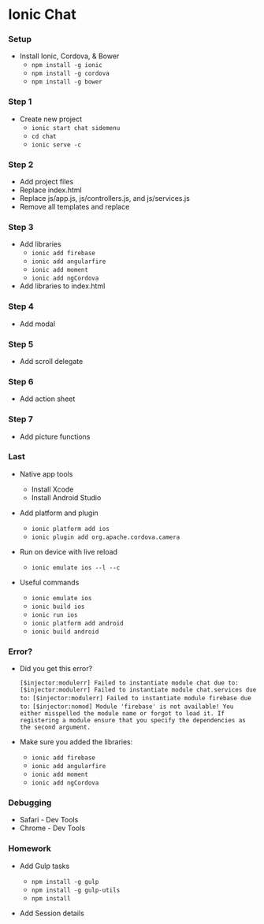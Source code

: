 # Ionic Chat

### Setup

* Install Ionic, Cordova, & Bower
    * ``npm install -g ionic``
    * ``npm install -g cordova``
    * ``npm install -g bower``

### Step 1

* Create new project
    * ``ionic start chat sidemenu``
    * ``cd chat``
    * ``ionic serve -c``

### Step 2

* Add project files
* Replace index.html
* Replace js/app.js, js/controllers.js, and js/services.js
* Remove all templates and replace

### Step 3

* Add libraries
    * ``ionic add firebase``
    * ``ionic add angularfire``
    * ``ionic add moment``
    * ``ionic add ngCordova``
* Add libraries to index.html

### Step 4

* Add modal

### Step 5

* Add scroll delegate

### Step 6

* Add action sheet

### Step 7

* Add picture functions

### Last

* Native app tools
    * Install Xcode
    * Install Android Studio

* Add platform and plugin
    * ``ionic platform add ios``
    * ``ionic plugin add org.apache.cordova.camera``

* Run on device with live reload
    * ``ionic emulate ios --l --c``

* Useful commands
    * ``ionic emulate ios``
    * ``ionic build ios``
    * ``ionic run ios``
    * ``ionic platform add android``
    * ``ionic build android``

### Error?

* Did you get this error?

    ``[$injector:modulerr] Failed to instantiate module chat due to:``
    ``[$injector:modulerr] Failed to instantiate module chat.services due to:``
    ``[$injector:modulerr] Failed to instantiate module firebase due to:``
    ``[$injector:nomod] Module 'firebase' is not available! You either misspelled the module name or forgot to load it. If registering a module ensure that you specify the dependencies as the second argument.``
    
* Make sure you added the libraries:
    * ``ionic add firebase``
    * ``ionic add angularfire``
    * ``ionic add moment``
    * ``ionic add ngCordova``

### Debugging
* Safari - Dev Tools
* Chrome - Dev Tools

### Homework

* Add Gulp tasks
    * ``npm install -g gulp``
    * ``npm install -g gulp-utils``
    * ``npm install``

* Add Session details
